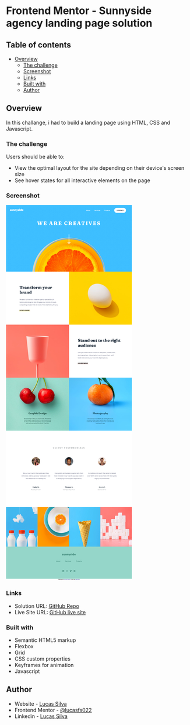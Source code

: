 # Frontend Mentor - Sunnyside agency landing page solution

## Table of contents

- [Overview](#overview)
  - [The challenge](#the-challenge)
  - [Screenshot](#screenshot)
  - [Links](#links)
  - [Built with](#built-with)
  - [Author](#author)

## Overview

In this challange, i had to build a landing page using HTML, CSS and Javascript.

### The challenge

Users should be able to:

- View the optimal layout for the site depending on their device's screen size
- See hover states for all interactive elements on the page

### Screenshot

![](./Resources/images/desktop-screenshot.png)

### Links

- Solution URL: [GitHub Repo](https://github.com/lucasfs022/Sunnyside-Landing-Page)
- Live Site URL: [GitHub live site](https://lucasfs022.github.io/Sunnyside-Landing-Page/)

### Built with

- Semantic HTML5 markup
- Flexbox
- Grid
- CSS custom properties
- Keyframes for animation
- Javascript

## Author

- Website - [Lucas Silva](https://www.lfsdev.com.br)
- Frontend Mentor - [@lucasfs022](https://www.frontendmentor.io/profile/lucasfs022)
- Linkedin - [Lucas Silva](https://www.linkedin.com/in/lucas-silva-658980161)
